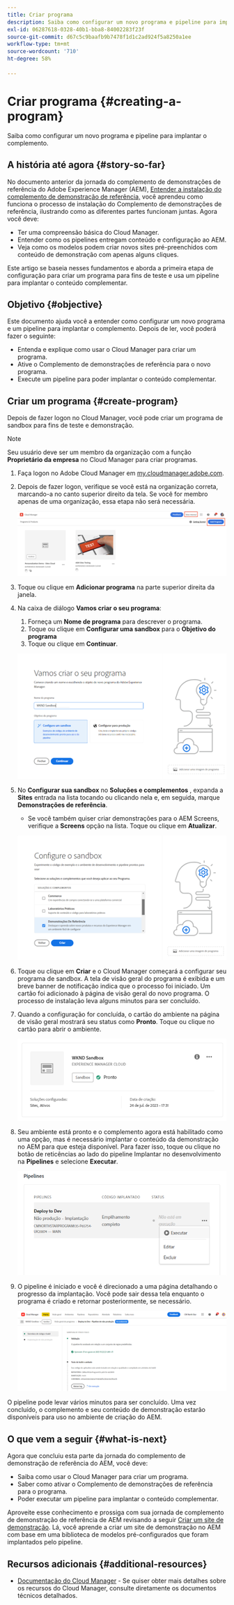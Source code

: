 ```yaml
---
title: Criar programa
description: Saiba como configurar um novo programa e pipeline para implantar o complemento.
exl-id: 06287618-0328-40b1-bba8-84002283f23f
source-git-commit: d67c5c9baafb9b7478f1d1c2ad924f5a8250a1ee
workflow-type: tm+mt
source-wordcount: '710'
ht-degree: 58%

---
```



# Criar programa {#creating-a-program}

Saiba como configurar um novo programa e pipeline para implantar o complemento.

## A história até agora {#story-so-far}

No documento anterior da jornada do complemento de demonstrações de referência do Adobe Experience Manager (AEM), [Entender a instalação do complemento de demonstração de referência,](installation.md) você aprendeu como funciona o processo de instalação do Complemento de demonstrações de referência, ilustrando como as diferentes partes funcionam juntas. Agora você deve:

* Ter uma compreensão básica do Cloud Manager.
* Entender como os pipelines entregam conteúdo e configuração ao AEM.
* Veja como os modelos podem criar novos sites pré-preenchidos com conteúdo de demonstração com apenas alguns cliques.

Este artigo se baseia nesses fundamentos e aborda a primeira etapa de configuração para criar um programa para fins de teste e usa um pipeline para implantar o conteúdo complementar.

## Objetivo {#objective}

Este documento ajuda você a entender como configurar um novo programa e um pipeline para implantar o complemento. Depois de ler, você poderá fazer o seguinte:

* Entenda e explique como usar o Cloud Manager para criar um programa.
* Ative o Complemento de demonstrações de referência para o novo programa.
* Execute um pipeline para poder implantar o conteúdo complementar.

## Criar um programa {#create-program}

Depois de fazer logon no Cloud Manager, você pode criar um programa de sandbox para fins de teste e demonstração.

>[!NOTE]
>
>Seu usuário deve ser um membro da organização com a função **Proprietário da empresa** no Cloud Manager para criar programas.

1. Faça logon no Adobe Cloud Manager em [my.cloudmanager.adobe.com](https://my.cloudmanager.adobe.com/).

1. Depois de fazer logon, verifique se você está na organização correta, marcando-a no canto superior direito da tela. Se você for membro apenas de uma organização, essa etapa não será necessária.

   ![Visão geral do Cloud Manager](assets/cloud-manager.png)

1. Toque ou clique em **Adicionar programa** na parte superior direita da janela.

1. Na caixa de diálogo **Vamos criar o seu programa**:

   1. Forneça um **Nome de programa** para descrever o programa.
   1. Toque ou clique em **Configurar uma sandbox** para o **Objetivo do programa**
   1. Toque ou clique em **Continuar**.

   ![Caixa de diálogo Criar programa](assets/create-program.png)

1. No **Configurar sua sandbox** no **Soluções e complementos** , expanda a **Sites** entrada na lista tocando ou clicando nela e, em seguida, marque **Demonstrações de referência**.

   * Se você também quiser criar demonstrações para o AEM Screens, verifique a **Screens** opção na lista. Toque ou clique em **Atualizar**.

   ![Seleção de complemento para demonstração de referência na configuração do programa](assets/select-reference-demo-add-on.png)


1. Toque ou clique em **Criar** e o Cloud Manager começará a configurar seu programa de sandbox. A tela de visão geral do programa é exibida e um breve banner de notificação indica que o processo foi iniciado. Um cartão foi adicionado à página de visão geral do novo programa. O processo de instalação leva alguns minutos para ser concluído.

1. Quando a configuração for concluída, o cartão do ambiente na página de visão geral mostrará seu status como **Pronto**. Toque ou clique no cartão para abrir o ambiente.

   ![Criação do programa concluída](assets/ready.png)

1. Seu ambiente está pronto e o complemento agora está habilitado como uma opção, mas é necessário implantar o conteúdo da demonstração no AEM para que esteja disponível. Para fazer isso, toque ou clique no botão de reticências ao lado do pipeline Implantar no desenvolvimento na **Pipelines** e selecione **Executar**.

   ![Início](assets/run.png)

1. O pipeline é iniciado e você é direcionado a uma página detalhando o progresso da implantação. Você pode sair dessa tela enquanto o programa é criado e retornar posteriormente, se necessário.

   ![Implantação](assets/deployment.png)

O pipeline pode levar vários minutos para ser concluído. Uma vez concluído, o complemento e seu conteúdo de demonstração estarão disponíveis para uso no ambiente de criação do AEM.

## O que vem a seguir {#what-is-next}

Agora que concluiu esta parte da jornada do complemento de demonstração de referência do AEM, você deve:

* Saiba como usar o Cloud Manager para criar um programa.
* Saber como ativar o Complemento de demonstrações de referência para o programa.
* Poder executar um pipeline para implantar o conteúdo complementar.

Aproveite esse conhecimento e prossiga com sua jornada de complemento de demonstração de referência de AEM revisando a seguir [Criar um site de demonstração](create-site.md). Lá, você aprende a criar um site de demonstração no AEM com base em uma biblioteca de modelos pré-configurados que foram implantados pelo pipeline.

## Recursos adicionais {#additional-resources}

* [Documentação do Cloud Manager](https://experienceleague.adobe.com/docs/experience-manager-cloud-service/content/onboarding/onboarding-concepts/cloud-manager-introduction.html?lang=pt_BR) - Se quiser obter mais detalhes sobre os recursos do Cloud Manager, consulte diretamente os documentos técnicos detalhados.
